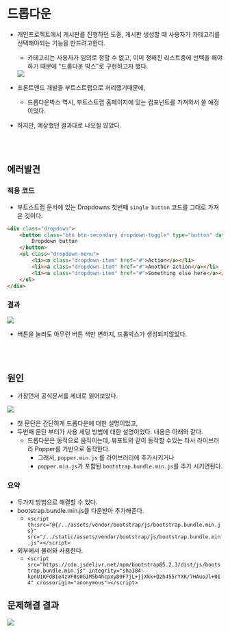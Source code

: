 # 드롭다운
 - 개인프로젝트에서 게시판를 진행하던 도중, 게시판 생성할 때 사용자가 카테고리를 선택해야되는 기능을 만드려고한다.
   - 카테고리는 사용자가 임의로 정할 수 없고, 이미 정해진 리스트중에 선택을 해야하기 때문에 "드롭다운 박스"로 구현하고자 했다.
   <img src= "https://user-images.githubusercontent.com/104331549/205267031-33c39ada-d0cc-49ee-af94-8e3a0d329d56.png">

 - 프론트엔드 개발을 부트스트랩으로 처리했기때문에,
    - 드롭다운박스 역시, 부트스트랩 홈페이지에 있는 컴포넌트를 가져와서 쓸 예정이었다.
 - 하지만, 예상했던 결과대로 나오질 않았다. 

<br></br>

## 에러발견

### 적용 코드 
 - 부트스트랩 문서에 있는 Dropdowns 첫번째 `single button` 코드를 그대로 가져온 것이다.
```html
<div class="dropdown">
    <button class="btn btn-secondary dropdown-toggle" type="button" data-bs-toggle="dropdown" aria-expanded="false">
        Dropdown button
    </button>
    <ul class="dropdown-menu">
        <li><a class="dropdown-item" href="#">Action</a></li>
        <li><a class="dropdown-item" href="#">Another action</a></li>
        <li><a class="dropdown-item" href="#">Something else here</a></li>
    </ul>
</div>
```

### 결과 

<img src="https://user-images.githubusercontent.com/104331549/205268746-26e05083-8bab-464b-8711-c5da78a1fcf3.gif">

 - 버튼을 눌러도 아무런 버튼 색만 변하지, 드롭박스가 생성되지않았다. 

<br></br>

## 원인
 - 가장먼저 공식문서를 제대로 읽어보았다.
<img src ="https://user-images.githubusercontent.com/104331549/205270662-e0661e26-2955-4982-bfb7-27a05e237836.png">

 - 첫 문단은 간단하게 드롭다운에 대한 설명이었고, 
 - 두번째 문단 부터가 사용 세팅 방법에 대한 설명이었다. 내용은 아래와 같다.
   - 드롭다운은 동적으로 움직이는데, 뷰포트와 같이 동작할 수있는 타사 라이브러리 Popper를 기반으로 동작한다.
     - 그래서, `popper.min.js` 를 라이브러리에 추가시키거나 
     - `popper.min.js`가 포함된 `bootstrap.bundle.min.js`를 추가 시키면된다.

### 요약 
 - 두가지 방법으로 해결할 수 있다. 
 - bootstrap.bundle.min.js를 다운받아 추가해준다.  
   - `<script th:src="@{/../assets/vendor/bootstrap/js/bootstrap.bundle.min.js}" src="/../static/assets/vendor/bootstrap/js/bootstrap.bundle.min.js"></script>`
 - 외부에서 불러와 사용한다.
   - `<script src="https://cdn.jsdelivr.net/npm/bootstrap@5.2.3/dist/js/bootstrap.bundle.min.js" integrity="sha384-kenU1KFdBIe4zVF0s0G1M5b4hcpxyD9F7jL+jjXkk+Q2h455rYXK/7HAuoJl+0I4" crossorigin="anonymous"></script>`

## 문제해결 결과
<img src="https://user-images.githubusercontent.com/104331549/205272747-ec17c488-b287-41cf-8b57-8058b2564bf6.gif">
